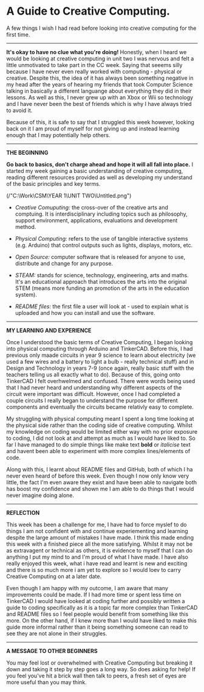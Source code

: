 # A Guide to Creative Computing.
A few things I wish I had read before looking into creative computing for the first time. 

***

**It's okay to have no clue what you're doing!** Honestly, when I heard we would be looking at creative computing in unit two I was nervous and felt a little unmotivated to take part in the CC week. Saying that seeems silly because I have never even really worked with computing - physical or creative. Despite this, the idea of it has always been something negative in my head after the years of hearing my friends that took Computer Science talking in basically a different languange about everything they did in their lessons. As well as this, I never grew up with an Xbox or Wii so technology and I have never been the best of friends which is why I have always tried to avoid it.

Because of this, it is safe to say that I struggled this week however, looking back on it I am proud of myself for not giving up and instead learning enough that I may potentially help others.  

***

**THE BEGINNING**

**Go back to basics, don't charge ahead and hope it will all fall into place.** I started my week gaining a basic understanding of creative computing, reading different resources provided as well as developing my understand of the basic principles and key terms. 

(/"C:\Work\CSM\YEAR 1\UNIT TWO\Untitled.png")

- *Creative Comuputing:* the cross-over of the creative arts and comptuing. It is interdisciplinary including topics such as philosophy, support environment, applications, evaluations and development method. 

- *Physical Computing:* refers to the use of tangible interactive systems (e.g. Arduino) that control outputs such as lights, displays, motors, etc. 

- *Open Source:* computer software that is released for anyone to use, distribute and change for any purpose.

- *STEAM:* stands for science, technology, engineering, arts and maths. It's an educational approach that introduces the arts into the original STEM (means more funding an promotion of the arts in the education system).

- *README files:* the first file a user will look at - used to explain what is uploaded and how you can install and use the software.

***

**MY LEARNING AND EXPERIENCE**

Once I understood the basic terms of Creative Computing, I began looking into physical computing through Arduino and TinkerCAD. Before this, I had previous only maade circuits in year 9 science to learn about electricity (we used a few wires and a battery to light a bulb - really technical stuff) and in Design and Technology in years 7-9 (once again, really basic stuff with the teachers telling us all exactly what to do). Because of this, going onto TinkerCAD I felt overhwelmed and confused. There were words being used that I had never heard and understanding why different aspects of the circuit were important was difficult. However, once I had completed a couple circuits I really began to understand the purpose for different components and eventually the circuits became relativly easy to complete. 

My struggling with physical computing meant I spent a long time looking at the physical side rather than the coding side of creative computing. Whilst my knowledge on coding would be limited either way with no prior exposure to coding, I did not look at and attempt as much as I would have liked to. So far I have managed to do simple things like make text **bold** or *italicise* text and havent been able to experiment with more complex lines/elements of code. 

Along with this, I learnt about README files and GitHub, both of which I ha never even heard of before this week. Even though I now only know very little, the fact I'm even aware they exist and have been able to navigate both has boost my confidence and shown me I am able to do things that I would never imagine doing alone.

***

**REFLECTION**

This week has been a challenge for me, I have had to force myslef to do things I am not confident with and continue experiementing and learning despite the large amount of mistakes I have made. I think this made ending this week with a finished piece all the more satisfying. Whilst it may not be as extravagent or technical as others, it is evidence to myself that I can do anything I put my mind to and I'm proud of what I have made. I have also really enjoyed this week, what i have read and learnt is new and exciting and there is so much more i am yet to explore so I would loev to carry Creative Computing on at a later date. 

Even though I am happy with my outcome, I am aware that many improvements could be made. If I had more time or spent less time on TinkerCAD I would have looked at coding further and possibly written a guide to coding specifically as it is a topic far more complex than TinkerCAD and README files so I feel people would benefit from something like this more. On the other hand, if I knew more than I would have liked to make this guide more informal rather than it being something someone can read to see they are not alone in their struggles. 

***

**A MESSAGE TO OTHER BEGINNERS**

You may feel lost or overwhelmed with Creative Computing but breaking it down and taking it step by step goes a long way. So does asking for help! If you feel you've hit a brick wall then talk to peers, a fresh set of eyes are more useful than you may think. 
